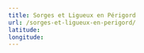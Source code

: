 ```yaml
---
title: Sorges et Ligueux en Périgord
url: /sorges-et-ligueux-en-perigord/
latitude: 
longitude: 
---
```

